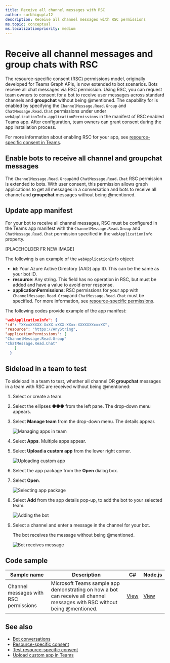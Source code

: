 ```yaml
---
title: Receive all channel messages with RSC
author: surbhigupta12
description: Receive all channel messages with RSC permissions
ms.topic: conceptual
ms.localizationpriority: medium
---
```


# Receive all channel messages and group chats with RSC

The resource-specific consent (RSC) permissions model, originally developed for Teams Graph APIs, is now extended to bot scenarios. Bots receive all chat messages via RSC permission. Using RSC, you can  request team owners to consent for a bot to receive user messages across standard channels and **groupchat** without being @mentioned. The capability for is enabled by specifying the `ChannelMessage.Read.Group` and `ChatMessage.Read.Chat` permissions under under `webApplicationInfo.applicationPermissions` in the manifest of RSC enabled Teams app. After configuration, team owners can grant consent during the app installation process.

For more information about enabling RSC for your app, see [resource-specific consent in Teams](/microsoftteams/platform/graph-api/rsc/resource-specific-consent#update-your-teams-app-manifest).

## Enable bots to receive all channel and groupchat messages

The `ChannelMessage.Read.Group`and `ChatMessage.Read.Chat` RSC permission is extended to bots. With user consent, this permission allows graph applications to get all messages in a conversation and bots to receive all channel and **groupchat** messages without being @mentioned.

## Update app manifest

For your bot to receive all channel messages, RSC must be configured in the Teams app manifest with the `ChannelMessage.Read.Group` and `ChatMessage.Read.Chat` permission specified in the `webApplicationInfo` property.

[PLACEHOLDER FR NEW IMAGE]

The following is an example of the `webApplicationInfo` object:

* **id**: Your Azure Active Directory (AAD) app ID. This can be the same as your bot ID.
* **resource**: Any string. This field has no operation in RSC, but must be added and have a value to avoid error response.
* **applicationPermissions**: RSC permissions for your app with `ChannelMessage.Read.Group`and `ChatMessage.Read.Chat` must be specified. For more information, see [resource-specific permissions](/microsoftteams/platform/graph-api/rsc/resource-specific-consent#resource-specific-permissions).

The following codes provide example of the app manifest:

```json
"webApplicationInfo": {
"id": "XXxxXXXXX-XxXX-xXXX-XXxx-XXXXXXXxxxXX",
"resource": "https://AnyString",
"applicationPermissions": [
"ChannelMessage.Read.Group"
"ChatMessage.Read.Chat"
    ]
  }
```

## Sideload in a team to test

To sideload in a team to test, whether all channel OR **groupchat** messages in a team with RSC are received without being @mentioned:

1. Select or create a team.
1. Select the ellipses &#x25CF;&#x25CF;&#x25CF; from the left pane. The drop-down menu appears.
1. Select **Manage team** from the drop-down menu. The details appear.

   ![Managing apps in team](~/bots/how-to/conversations/Media/managingteam.png)

1. Select **Apps**. Multiple apps appear.
1. Select **Upload a custom app** from the lower right corner.

    ![Uploading custom app](~/bots/how-to/conversations/Media/uploadingcustomapp.png)

1. Select the app package from the **Open** dialog box.
1. Select **Open**.

    ![Selecting app package](~/bots/how-to/conversations/Media/selectapppackage.png)

1. Select **Add** from the app details pop-up, to add the bot to your selected team.

    ![Adding the bot](~/bots/how-to/conversations/Media/addingbot.png)

1. Select a channel and enter a message in the channel for your bot.

    The bot receives the message without being @mentioned.

    ![Bot receives message](~/bots/how-to/conversations/Media/botreceivingmessage.png)

## Code sample

| Sample name | Description | C# |Node.js|
|-------------|-------------|------|----|
|Channel messages with RSC permissions|	Microsoft Teams sample app demonstrating on how a bot can receive all channel messages with RSC without being @mentioned.|	[View](https://github.com/OfficeDev/Microsoft-Teams-Samples/tree/main/samples/bot-receive-channel-messages-withRSC/csharp) |	[View](https://github.com/OfficeDev/Microsoft-Teams-Samples/tree/main/samples/bot-receive-channel-messages-withRSC/nodejs)|

## See also

* [Bot conversations](/microsoftteams/platform/bots/how-to/conversations/conversation-basics)
* [Resource-specific consent](/microsoftteams/resource-specific-consent)
* [Test resource-specific consent](/microsoftteams/platform/graph-api/rsc/test-resource-specific-consent)
* [Upload custom app in Teams](~/concepts/deploy-and-publish/apps-upload.md)

